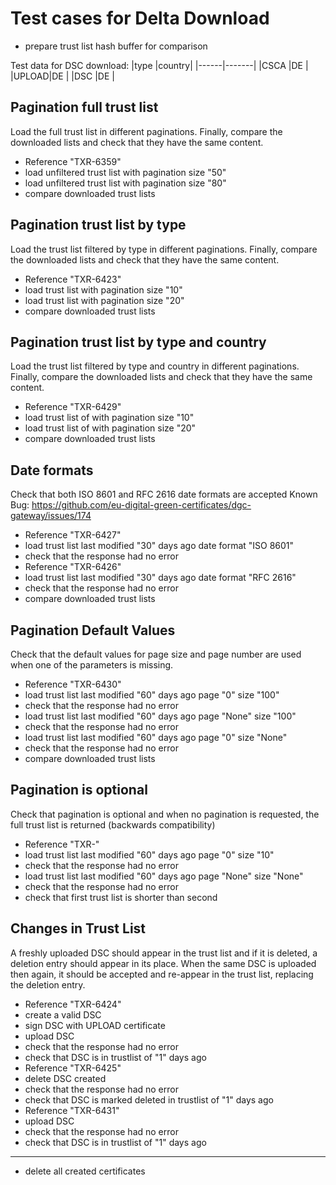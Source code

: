 # Test cases for Delta Download 

* prepare trust list hash buffer for comparison

Test data for DSC download: 
   |type  |country|
   |------|-------|
   |CSCA  |DE     |
   |UPLOAD|DE     |
   |DSC   |DE     |

## Pagination full trust list

Load the full trust list in different paginations.
Finally, compare the downloaded lists and check that they have the same content.

* Reference "TXR-6359"
* load unfiltered trust list with pagination size "50"
* load unfiltered trust list with pagination size "80"
* compare downloaded trust lists

## Pagination trust list by type

Load the trust list filtered by type in different paginations.
Finally, compare the downloaded lists and check that they have the same content.

* Reference "TXR-6423"
* load <type> trust list with pagination size "10"
* load <type> trust list with pagination size "20"
* compare downloaded trust lists

## Pagination trust list by type and country

Load the trust list filtered by type and country in different paginations.
Finally, compare the downloaded lists and check that they have the same content.

* Reference "TXR-6429"
* load <type> trust list of <country> with pagination size "10"
* load <type> trust list of <country> with pagination size "20"
* compare downloaded trust lists

## Date formats 

Check that both ISO 8601 and RFC 2616 date formats are accepted
Known Bug: https://github.com/eu-digital-green-certificates/dgc-gateway/issues/174

* Reference "TXR-6427"
* load trust list last modified "30" days ago date format "ISO 8601"
* check that the response had no error
* Reference "TXR-6426"
* load trust list last modified "30" days ago date format "RFC 2616"
* check that the response had no error
* compare downloaded trust lists

## Pagination Default Values

Check that the default values for page size and page number are 
used when one of the parameters is missing. 

* Reference "TXR-6430"
* load trust list last modified "60" days ago page "0" size "100"
* check that the response had no error
* load trust list last modified "60" days ago page "None" size "100"
* check that the response had no error
* load trust list last modified "60" days ago page "0" size "None"
* check that the response had no error
* compare downloaded trust lists

## Pagination is optional

Check that pagination is optional and when no pagination is requested, 
the full trust list is returned (backwards compatibility)

* Reference "TXR-"
* load trust list last modified "60" days ago page "0" size "10"
* check that the response had no error
* load trust list last modified "60" days ago page "None" size "None"
* check that the response had no error
* check that first trust list is shorter than second


## Changes in Trust List 

A freshly uploaded DSC should appear in the trust list and if it is deleted, a deletion entry should appear in its place. 
When the same DSC is uploaded then again, it should be accepted and re-appear in the trust list, replacing the deletion entry. 

* Reference "TXR-6424"
* create a valid DSC
* sign DSC with UPLOAD certificate
* upload DSC
* check that the response had no error
* check that DSC is in trustlist of "1" days ago
* Reference "TXR-6425"
* delete DSC created
* check that the response had no error
* check that DSC is marked deleted in trustlist of "1" days ago
* Reference "TXR-6431"
* upload DSC
* check that the response had no error
* check that DSC is in trustlist of "1" days ago

___
* delete all created certificates
